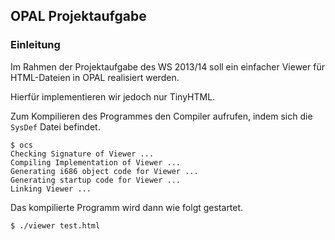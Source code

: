 ## OPAL Projektaufgabe 

### Einleitung

Im Rahmen der Projektaufgabe des WS 2013/14 soll ein einfacher Viewer für HTML-Dateien in OPAL realisiert werden.

Hierfür implementieren wir jedoch nur TinyHTML.

Zum Kompilieren des Programmes den Compiler aufrufen, indem sich die ```SysDef``` Datei befindet.

	$ ocs
	Checking Signature of Viewer ...
	Compiling Implementation of Viewer ...
	Generating i686 object code for Viewer ...
	Generating startup code for Viewer ...
	Linking Viewer ...
	
Das kompilierte Programm wird dann wie folgt gestartet.

	$ ./viewer test.html



